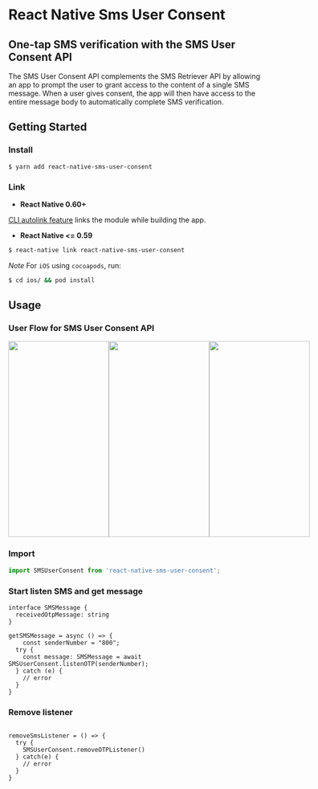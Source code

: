# React Native Sms User Consent

## One-tap SMS verification with the SMS User Consent API
The SMS User Consent API complements the SMS Retriever API by allowing an app to prompt the user to grant access to the content of a single SMS message. When a user gives consent, the app will then have access to the entire message body to automatically complete SMS verification.

## Getting Started


### Install

```
$ yarn add react-native-sms-user-consent
```

### Link

- **React Native 0.60+**


[CLI autolink feature](https://github.com/react-native-community/cli/blob/master/docs/autolinking.md) links the module while building the app. 


- **React Native <= 0.59**


```bash
$ react-native link react-native-sms-user-consent
```


*Note* For `iOS` using `cocoapods`, run:

```bash
$ cd ios/ && pod install
```

## Usage

### User Flow for SMS User Consent API

<div style="display: flex; flex-direction: row; flex-wrap: nowrap;">
<img src="/assets/images/user-consent-1.png" width=200 height="390" />
<img src="/assets/images/user-consent-2.png" width=200 height="390" />
<img src="/assets/images/user-consent-3.png" width=200 height="390" />
</div>


### Import

```js
import SMSUserConsent from 'react-native-sms-user-consent';
```

### Start listen SMS and get message
```tsx
interface SMSMessage {
  receivedOtpMessage: string
}

getSMSMessage = async () => {
    const senderNumber = "800";
  try {
    const message: SMSMessage = await SMSUserConsent.listenOTP(senderNumber);
  } catch (e) {
    // error
  }
}

```

### Remove listener
```tsx

removeSmsListener = () => {
  try {
    SMSUserConsent.removeOTPListener()
  } catch(e) {
    // error
  }
}

```
